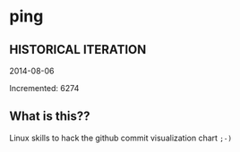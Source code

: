# ping

## HISTORICAL ITERATION
2014-08-06

Incremented: 6274

## What is this?? 
Linux skills to hack the github commit visualization chart `;-)`
